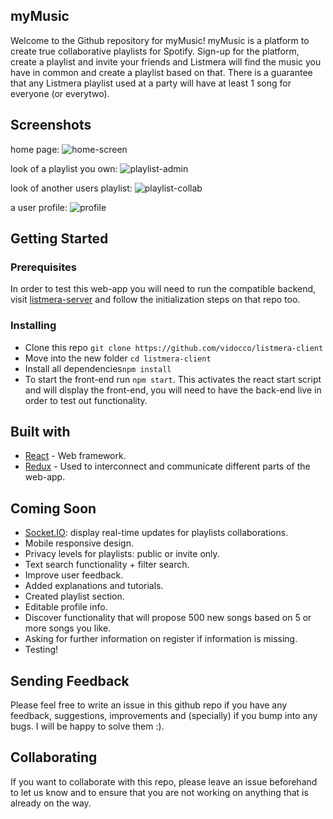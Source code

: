 ## myMusic

Welcome to the Github repository for myMusic!  myMusic is a platform to create true collaborative playlists for Spotify. Sign-up for the platform, create a playlist and invite your friends and Listmera will find the music you have in common and create a playlist based on that. There is a guarantee that any Listmera playlist used at a party will have at least 1 song for everyone (or everytwo).


## Screenshots
home page:
![home-screen](https://github.com/vidocco/listmera-client/blob/master/images/home-screen.png)

look of a playlist you own:
![playlist-admin](https://github.com/vidocco/listmera-client/blob/master/images/playlist-admin.png)

look of another users playlist: 
![playlist-collab](https://github.com/vidocco/listmera-client/blob/master/images/playlist-collab.png)

a user profile:
![profile](https://github.com/vidocco/listmera-client/blob/master/images/profile.png)

## Getting Started

### Prerequisites

In order to test this web-app you will need to run the compatible backend, visit [listmera-server](https://github.com/vidocco/listmera-server) and follow the initialization steps on that repo too.


### Installing

- Clone this repo `git clone https://github.com/vidocco/listmera-client`
- Move into the new folder `cd listmera-client`
- Install all dependencies`npm install`
- To start the front-end run `npm start`. This activates the react start script and will display the front-end, you will need to have the back-end live in order to test out functionality.


## Built with

- [React](https://reactjs.org/) - Web framework.
- [Redux](https://redux.js.org/) - Used to interconnect and communicate different parts of the web-app.


## Coming Soon

- [Socket.IO](https://socket.io/): display real-time updates for playlists collaborations.
- Mobile responsive design.
- Privacy levels for playlists: public or invite only.
- Text search functionality + filter search.
- Improve user feedback.
- Added explanations and tutorials.
- Created playlist section.
- Editable profile info.
- Discover functionality that will propose 500 new songs based on 5  or more songs you like.
- Asking for further information on register if information is missing.
- Testing!


## Sending Feedback

Please feel free to write an issue in this github repo if you have any feedback, suggestions, improvements and (specially) if you bump into any bugs. I will be happy to solve them :).


## Collaborating

If you want to collaborate with this repo, please leave an issue beforehand to let us know and to ensure that you are not working on anything that is already on the way.
